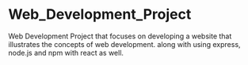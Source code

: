 # Web_Development_Project
Web Development Project that focuses on developing a website that illustrates the concepts of web development. along with using express, node.js and npm with react as well. 
